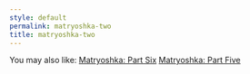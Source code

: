 ```yaml
---
style: default
permalink: matryoshka-two
title: matryoshka-two
---
```

You may also like:
[Matryoshka: Part Six](http://scp-wiki.net/matryoshka-six)
[Matryoshka: Part Five](http://scp-wiki.net/matryoshka-five)